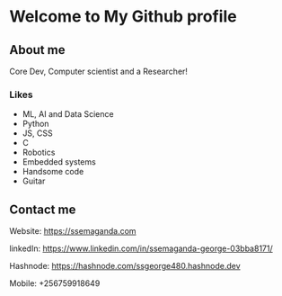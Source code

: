 
# Welcome to My Github profile

## About me
 Core Dev, Computer scientist and a Researcher! 

### Likes
* ML, AI and Data Science
* Python
* JS, CSS
* C
* Robotics
* Embedded systems
* Handsome code
* Guitar





## Contact me
Website: https://ssemaganda.com

linkedIn: https://www.linkedin.com/in/ssemaganda-george-03bba8171/

Hashnode: https://hashnode.com/ssgeorge480.hashnode.dev

Mobile: +256759918649


<!---
Ssemaganda-George/Ssemaganda-George is a ✨ special ✨ repository because its `README.md` (this file) appears on your GitHub profile.
You can click the Preview link to take a look at your changes.
--->

